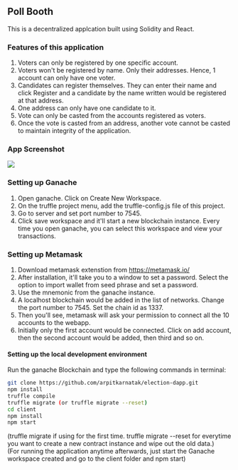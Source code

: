 ## Poll Booth
This is a decentralized applcation built using Solidity and React.

### Features of this application
1. Voters can only be registered by one specific account.
2. Voters won't be registered by name. Only their addresses. Hence, 1 account can only have one voter.
3. Candidates can register themselves. They can enter their name and click Register and a candidate by the name written would be registered at that address.
4. One address can only have one candidate to it.
5. Vote can only be casted from the accounts registered as voters.
6. Once the vote is casted from an address, another vote cannot be casted to maintain integrity of the application.


### App Screenshot
![](https://github.com/arpitkarnatak/election-dapp/blob/main/dapp-ss.PNG)

### Setting up Ganache
1. Open ganache. Click on Create New Workspace.
2. On the truffle project menu, add the truffle-config.js file of this project.
3. Go to server and set port number to 7545.
4. Click save workspace and it'll start a new blockchain instance. Every time you open ganache, you can select this workspace and view your transactions.

### Setting up Metamask
1. Download metamask extenstion from https://metamask.io/
2. After installation, it'll take you to a window to set a password. Select the option to import wallet from seed phrase and set a password.
3. Use the mnemonic from the ganache instance.
4. A localhost blockchain would be added in the list of networks. Change the port number to 7545. Set the chain id as 1337.
5. Then you'll see, metamask will ask your permission to connect all the 10 accounts to the webapp.
6. Initially only the first account would be connected. Click on add account, then the second account would be added, then third and so on.

#### Setting up the local development environment
Run the ganache Blockchain and type the following commands in terminal:

```bash
git clone https://github.com/arpitkarnatak/election-dapp.git
npm install
truffle compile
truffle migrate (or truffle migrate --reset)
cd client
npm install
npm start
```

(truffle migrate if using for the first time. truffle migrate --reset for everytime you want to create a new contract instance and wipe out the old data.) \
(For running the application anytime afterwards, just start the Ganache workspace created and go to the client folder and npm start)

